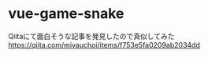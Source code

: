 # vue-game-snake

Qiitaにて面白そうな記事を発見したので真似してみた<br>
https://qiita.com/miyauchoi/items/f753e5fa0209ab2034dd

